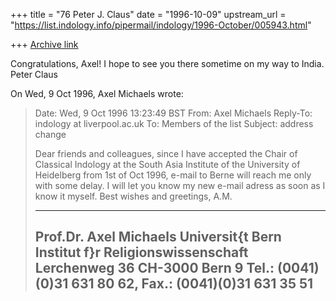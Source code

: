 +++
title = "76 Peter J. Claus"
date = "1996-10-09"
upstream_url = "https://list.indology.info/pipermail/indology/1996-October/005943.html"

+++
[Archive link](https://list.indology.info/pipermail/indology/1996-October/005943.html)

Congratulations, Axel!
I hope to see you there sometime on my way to India.
Peter Claus



On Wed, 9 Oct 1996, Axel Michaels wrote:

> Date: Wed,  9 Oct 1996 13:23:49 BST
> From: Axel Michaels <michaels at relwi.unibe.ch>
> Reply-To: indology at liverpool.ac.uk
> To: Members of the list <indology at liverpool.ac.uk>
> Subject: address change
> 
> Dear friends and colleagues, 
> since I have accepted the Chair of Classical Indology at the South Asia 
> Institute of the University of Heidelberg from 1st of Oct 1996, e-mail to 
> Berne will reach me only with some delay. I will let you know my new e-mail 
> adress as soon as I know it myself.
> Best wishes and greetings, A.M.
> 
> ---------------------------------------------------------------------------
> Prof.Dr. Axel Michaels
> Universit{t Bern
> Institut f}r Religionswissenschaft
> Lerchenweg 36
> CH-3000 Bern 9
> Tel.: (0041)(0)31 631 80 62, Fax.: (0041)(0)31 631 35 51
> ---------------------------------------------------------------------------
> 
> 





